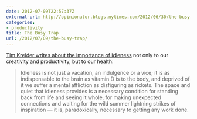 ```yaml
---
date: 2012-07-09T22:57:37Z
external-url: http://opinionator.blogs.nytimes.com/2012/06/30/the-busy-trap/
categories:
- productivity
title: The Busy Trap
url: /2012/07/09/the-busy-trap/
---
```


[Tim Kreider writes about the importance of idleness](http://opinionator.blogs.nytimes.com/2012/06/30/the-busy-trap/) not only to our creativity and productivity, but to our health:

> Idleness is not just a vacation, an indulgence or a vice; it is as indispensable to the brain as vitamin D is to the body, and deprived of it we suffer a mental affliction as disfiguring as rickets. The space and quiet that idleness provides is a necessary condition for standing back from life and seeing it whole, for making unexpected connections and waiting for the wild summer lightning strikes of inspiration — it is, paradoxically, necessary to getting any work done.
